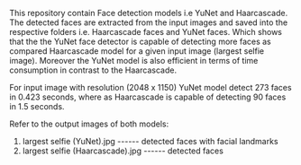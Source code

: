 This repository contain Face detection models i.e  YuNet and Haarcascade. The detected faces are extracted from the input images and saved into the respective folders i.e. Haarcascade faces and YuNet faces.
Which shows that the the YuNet face detector is capable of detecting more faces as compared Haarcascade model for a given input image (largest selfie image). Moreover the YuNet model is also 
efficient in terms of time consumption in contrast to the Haarcascade. 

For input image with resolution (2048 x 1150) YuNet model detect 273 faces in 0.423 seconds, where as Haarcascade is capable of detecting 90 faces in 1.5 seconds. 

Refer to the output images of both models:
1.  largest selfie (YuNet).jpg            ------ detected faces with facial landmarks 
2.  largest selfie (Haarcascade).jpg      ------ detected faces
